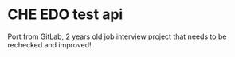 # CHE EDO test api

Port from GitLab, 2 years old job interview project that needs to be rechecked and improved!
